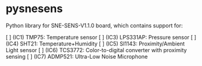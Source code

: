 # pysnesens

Python library for SNE-SENS-V1.1.0 board, which contains support for:

[ ] (IC1) TMP75: Temperature sensor
[ ] (IC3) LPS331AP: Pressure sensor
[ ] (IC4) SHT21: Temperature+Humidity
[ ] (IC5) SI1143: Proximity/Ambient Light sensor
[ ] (IC6) TCS3772: Color-to-digital converter with proximity sensing
[ ] (IC7) ADMP521: Ultra-Low Noise Microphone
